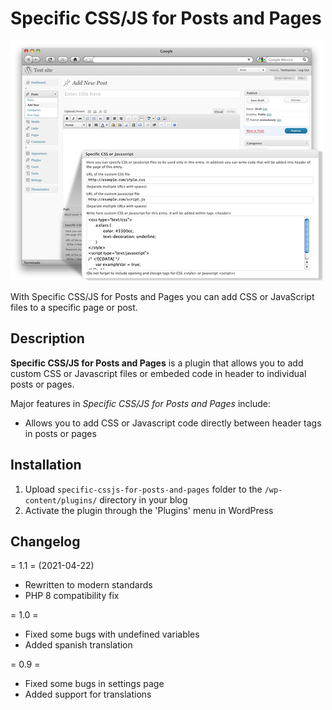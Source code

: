 # Specific CSS/JS for Posts and Pages

![](https://github.com/Flynsarmy/wp-specific-cssjs-for-posts-and-pages-plugin/blob/master/assets/images/screenshot-1.png?raw=true)

With Specific CSS/JS for Posts and Pages you can add CSS or JavaScript files to a specific page or post.

## Description

**Specific CSS/JS for Posts and Pages** is a plugin that allows you to add custom CSS or Javascript files or embeded code in header to individual posts or pages.

Major features in *Specific CSS/JS for Posts and Pages* include:

* Allows you to add CSS or Javascript code directly between header tags in posts or pages

## Installation

1. Upload `specific-cssjs-for-posts-and-pages` folder to the `/wp-content/plugins/` directory in your blog
1. Activate the plugin through the 'Plugins' menu in WordPress

## Changelog

= 1.1 = (2021-04-22)

* Rewritten to modern standards
* PHP 8 compatibility fix

= 1.0 =

* Fixed some bugs with undefined variables
* Added spanish translation

= 0.9 =

* Fixed some bugs in settings page
* Added support for translations
